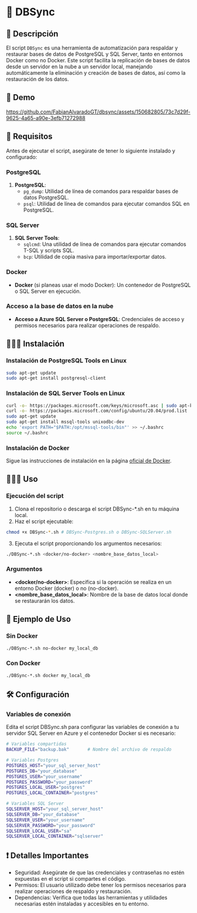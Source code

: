 # 🔄 DBSync

## 📕 Descripción

El script `DBSync` es una herramienta de automatización para respaldar y restaurar bases de datos de PostgreSQL y SQL Server, tanto en entornos Docker como no Docker. Este script facilita la replicación de bases de datos desde un servidor en la nube a un servidor local, manejando automáticamente la eliminación y creación de bases de datos, así como la restauración de los datos.

## 🚀 Demo

https://github.com/FabianAlvaradoGT/dbsync/assets/150682805/73c7d29f-9625-4a65-a90e-3efb71272988

## 📝 Requisitos

Antes de ejecutar el script, asegúrate de tener lo siguiente instalado y configurado:

### PostgreSQL

1. **PostgreSQL**:
   - `pg_dump`: Utilidad de línea de comandos para respaldar bases de datos PostgreSQL.
   - `psql`: Utilidad de línea de comandos para ejecutar comandos SQL en PostgreSQL.

### SQL Server

1. **SQL Server Tools**:
   - `sqlcmd`: Una utilidad de línea de comandos para ejecutar comandos T-SQL y scripts SQL.
   - `bcp`: Utilidad de copia masiva para importar/exportar datos.

### Docker

- **Docker** (si planeas usar el modo Docker): Un contenedor de PostgreSQL o SQL Server en ejecución.

### Acceso a la base de datos en la nube

- **Acceso a Azure SQL Server o PostgreSQL**: Credenciales de acceso y permisos necesarios para realizar operaciones de respaldo.

## 👨🏻‍💻 Instalación

### Instalación de PostgreSQL Tools en Linux

```sh
sudo apt-get update
sudo apt-get install postgresql-client
```

### Instalación de SQL Server Tools en Linux

```sh
curl -o- https://packages.microsoft.com/keys/microsoft.asc | sudo apt-key add -
curl -o- https://packages.microsoft.com/config/ubuntu/20.04/prod.list | sudo tee /etc/apt/sources.list.d/msprod.list
sudo apt-get update
sudo apt-get install mssql-tools unixodbc-dev
echo 'export PATH="$PATH:/opt/mssql-tools/bin"' >> ~/.bashrc
source ~/.bashrc
```

### Instalación de Docker

Sigue las instrucciones de instalación en la página [oficial de Docker](https://docs.docker.com/engine/install/).

## 🏃🏻‍♂️ Uso

### Ejecución del script

1. Clona el repositorio o descarga el script DBSync-\*.sh en tu máquina local.
2. Haz el script ejecutable:

```sh
chmod +x DBSync-*.sh # DBSync-Postgres.sh o DBSync-SQLServer.sh
```

3. Ejecuta el script proporcionando los argumentos necesarios:

```sh
./DBSync-*.sh <docker/no-docker> <nombre_base_datos_local>
```

### Argumentos

- **<docker/no-docker>**: Especifica si la operación se realiza en un entorno Docker (docker) o no (no-docker).
- **<nombre_base_datos_local>**: Nombre de la base de datos local donde se restaurarán los datos.

## 🧪 Ejemplo de Uso

### Sin Docker

```sh
./DBSync-*.sh no-docker my_local_db
```

### Con Docker

```sh
./DBSync-*.sh docker my_local_db
```

## 🛠️ Configuración

### Variables de conexión

Edita el script DBSync.sh para configurar las variables de conexión a tu servidor SQL Server en Azure y el contenedor Docker si es necesario:

```sh
# Variables compartidas
BACKUP_FILE="backup.bak"       # Nombre del archivo de respaldo

# Variables Postgres
POSTGRES_HOST="your_sql_server_host"
POSTGRES_DB="your_database"
POSTGRES_USER="your_username"
POSTGRES_PASSWORD="your_password"
POSTGRES_LOCAL_USER="postgres"
POSTGRES_LOCAL_CONTAINER="postgres"

# Variables SQL Server
SQLSERVER_HOST="your_sql_server_host"
SQLSERVER_DB="your_database"
SQLSERVER_USER="your_username"
SQLSERVER_PASSWORD="your_password"
SQLSERVER_LOCAL_USER="sa"
SQLSERVER_LOCAL_CONTAINER="sqlserver"
```

## ❗ Detalles Importantes

- Seguridad: Asegúrate de que las credenciales y contraseñas no estén expuestas en el script si compartes el código.
- Permisos: El usuario utilizado debe tener los permisos necesarios para realizar operaciones de respaldo y restauración.
- Dependencias: Verifica que todas las herramientas y utilidades necesarias estén instaladas y accesibles en tu entorno.
